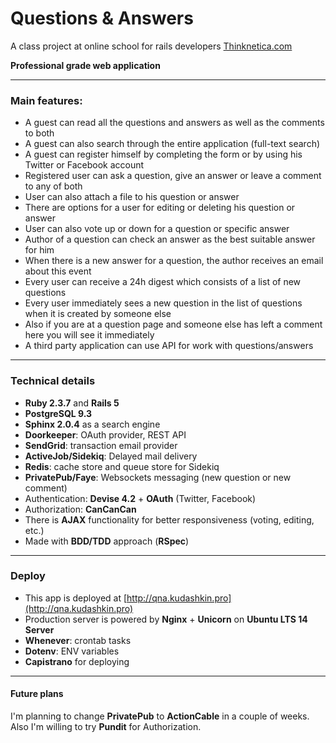 # Questions & Answers 

A class project at online school for rails developers [Thinknetica.com](http://www.thinknetica.com)

**Professional grade web application**

---
### Main features:
* A guest can read all the questions and answers as well as the comments to both
* A guest can also search through the entire application (full-text search)
* A guest can register himself by completing the form or by using his Twitter or Facebook account
* Registered user can ask a question, give an answer or leave a comment to any of both
* User can also attach a file to his question or answer
* There are options for a user for editing or deleting his question or answer
* User can also vote up or down for a question or specific answer
* Author of a question can check an answer as the best suitable answer for him
* When there is a new answer for a question, the author receives an email about this event
* Every user can receive a 24h digest which consists of a list of new questions
* Every user immediately sees a new question in the list of questions when it is created by someone else
* Also if you are at a question page and someone else has left a comment here you will see it immediately
* A third party application can use API for work with questions/answers

---
### Technical details
* **Ruby 2.3.7** and **Rails 5**
* **PostgreSQL 9.3**
* **Sphinx 2.0.4** as a search engine
* **Doorkeeper**: OAuth provider, REST API
* **SendGrid**: transaction email provider
* **ActiveJob/Sidekiq**: Delayed mail delivery
* **Redis**: cache store and queue store for Sidekiq
* **PrivatePub/Faye**: Websockets messaging (new question or new comment)
* Authentication: **Devise 4.2** + **OAuth** (Twitter, Facebook)
* Authorization: **CanCanCan**
* There is **AJAX** functionality for better responsiveness (voting, editing, etc.)
* Made with **BDD/TDD** approach (**RSpec**)

---
### Deploy
* This app is deployed at [http://qna.kudashkin.pro](http://qna.kudashkin.pro)
* Production server is powered by **Nginx** + **Unicorn** on **Ubuntu LTS 14 Server**
* **Whenever**: crontab tasks
* **Dotenv**: ENV variables
* **Capistrano** for deploying

---
#### Future plans
I'm planning to change **PrivatePub** to **ActionCable** in a couple of weeks.  
Also I'm willing to try **Pundit** for Authorization.
